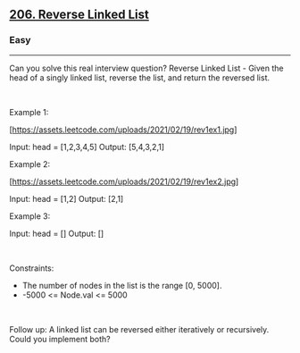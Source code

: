 <h2><a href="https://leetcode.com/problems/reverse-linked-list/">206. Reverse Linked List</a></h2><h3>Easy</h3><hr>Can you solve this real interview question? Reverse Linked List - Given the head of a singly linked list, reverse the list, and return the reversed list.

 

Example 1:

[https://assets.leetcode.com/uploads/2021/02/19/rev1ex1.jpg]


Input: head = [1,2,3,4,5]
Output: [5,4,3,2,1]


Example 2:

[https://assets.leetcode.com/uploads/2021/02/19/rev1ex2.jpg]


Input: head = [1,2]
Output: [2,1]


Example 3:


Input: head = []
Output: []


 

Constraints:

 * The number of nodes in the list is the range [0, 5000].
 * -5000 <= Node.val <= 5000

 

Follow up: A linked list can be reversed either iteratively or recursively. Could you implement both?